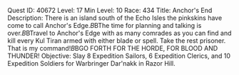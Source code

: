 Quest ID: 40672
Level: 17
Min Level: 10
Race: 434
Title: Anchor's End
Description: There is an island south of the Echo Isles the pinkskins have come to call Anchor's Edge.$B$BThe time for planning and talking is over.$B$BTravel to Anchor's Edge with as many comrades as you can find and kill every Kul Tiran armed with either blade or spell. Take the rest prisoner. That is my command!$B$BGO FORTH FOR THE HORDE, FOR BLOOD AND THUNDER!
Objective: Slay 8 Expedition Sailors, 6 Expedition Clerics, and 10 Expedition Soldiers for Warbringer Dar'nakk in Razor Hill.
